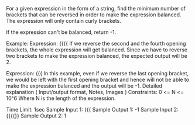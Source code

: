 For a given expression in the form of a string, find the minimum number of brackets that can be reversed in order to make the expression balanced. The expression will only contain curly brackets.

If the expression can't be balanced, return -1.

Example:
Expression: {{{{
If we reverse the second and the fourth opening brackets, the whole expression will get balanced. Since we have to reverse two brackets to make the expression balanced, the expected output will be 2.

Expression: {{{
In this example, even if we reverse the last opening bracket, we would be left with the first opening bracket and hence will not be able to make the expression balanced and the output will be -1.
Detailed explanation ( Input/output format, Notes, Images )
Constraints:
0 <= N <= 10^6
Where N is the length of the expression.

Time Limit: 1sec
Sample Input 1:
{{{
Sample Output 1:
-1
Sample Input 2:
{{{{}}
Sample Output 2:
1


